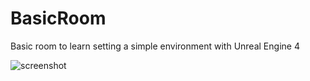 # BasicRoom
 Basic room to learn setting a simple environment with Unreal Engine 4


![screenshot](https://github.com/rosebm/MyReadMeAssets/blob/main/BasicRoom.png)
